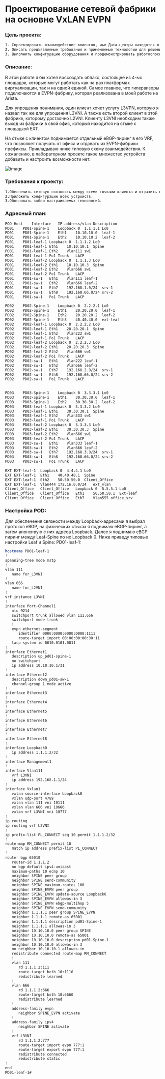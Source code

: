 # Проектирование сетевой фабрики на основне VxLAN EVPN

### Цель проекта:

```bash
1. Спроектировать взаимодействие клиентов, чьи Дата-центры находятся в разных PODах, а также имеют физические стыки с офисом клиента вне облачного провайдера.
2. Описать предъявляемые требования и применяемые технологии для решения задачи.
3. Выполнить конфигурацию оборудования и продемонстрировать работоспособность услуги.
```

### Описание:
В этой работе я бы хотел воссоздать облако, состоящее из 4-ых площадок, которые могут работать как на раз платформах виртуализации, так и на одной единой. Самое главное, что гипервизоры подключаются в EVPN-фабрику, которая реализована в моей работе на Arista. 

Для упрощения понимания, один клиент хочет услугу L3VPN, которую я назвал так же для упрощения L3VNI. А также есть второй клиент в этой фабрике, которому достаочно L2VNI. 
Клиенту L3VNI необходим также выход из фабрики в свой офис, который находится на стыке с площадкой EXT. 

На стыке с клиентом поднимается отдельный eBGP-пиринг в его VRF, что позволяет получать от офиса и отдавать из EVPN-фабрики префиксы. 
Прикладываю ниже типовую схему взаимодействия. К сожалению, в лабораторном проекте такое множество устройств добавить и настроить возможности нет:

![image](https://github.com/user-attachments/assets/c7ad4f0a-1d78-4856-b873-cbb7ca0d6182)

### Требования к проекту:

```bash
1.Обеспечить сетевую связность между всеми точками клиента и отразить ее выводами команд.
2.Приложить конфигурацию всех устройств.
3.Обосновать выбор настраиваемых технологий.
```

### Адресный план:

```bash
POD	Host	Interface	IP address/vlan	Description	
PD01	PD01-Spine-1	Loopback 0	1.1.1.1	Lo0	
PD01	PD01-Spine-1	Eth1	10.10.10.0	leaf-1	
PD01	PD01-Spine-1	Eth2	10.10.10.2	leaf-2	
PD01	PD01-leaf-1	Loopback 0	1.1.1.2	Lo0	
PD01	PD01-leaf-1	Eth1	10.10.10.1	Spine	
PD01	PD01-leaf-1	Eth2	Vlan111	sw1	
PD01	PD01-leaf-1	Po1	Trunk	LACP	
PD01	PD01-leaf-2	Loopback 0	1.1.1.3	Lo0	
PD01	PD01-leaf-2	Eth1	10.10.10.3	Spine	
PD01	PD01-leaf-2	Eth2	Vlan666	sw1	
PD01	PD01-leaf-2	Po1	Trunk	LACP	
PD01	PD01-sw-1	Eth1	Vlan111	leaf-1	
PD01	PD01-sw-1	Eth2	Vlan666	leaf-2	
PD01	PD01-sw-1	Eth7	192.168.1.0/24	srv-1	
PD01	PD01-sw-1	Eth8	192.168.66.0/24	srv-2	
PD01	PD01-sw-1	Po1	Trunk	LACP	
					
PD02	PD02-Spine-1	Loopback 0	2.2.2.1	Lo0	
PD02	PD02-Spine-1	Eth1	20.20.20.0	leaf-1	
PD02	PD02-Spine-1	Eth2	20.20.20.2	leaf-2	
PD02	PD02-Spine-1	Eth3	40.40.40.0	ext-leaf	
PD02	PD02-leaf-1	Loopback 0	2.2.2.2	Lo0	
PD02	PD02-leaf-1	Eth1	20.20.20.1	Spine	
PD02	PD02-leaf-1	Eth2	Vlan222	sw1	
PD02	PD02-leaf-1	Po1	Trunk	LACP	
PD02	PD02-leaf-2	Loopback 0	2.2.2.3	Lo0	
PD02	PD02-leaf-2	Eth1	20.20.20.3	Spine	
PD02	PD02-leaf-2	Eth2	Vlan666	sw1	
PD02	PD02-leaf-2	Po1	Trunk	LACP	
PD02	PD02-sw-1	Eth1	Vlan222	leaf-1	
PD02	PD02-sw-1	Eth2	Vlan666	leaf-2	
PD02	PD02-sw-1	Eth7	192.168.2.0/24	srv-1	
PD02	PD02-sw-1	Eth8	192.168.66.0/24	srv-2	
PD02	PD02-sw-1	Po1	Trunk	LACP	
					
					
PD03	PD03-Spine-1	Loopback 0	3.3.3.1	Lo0	
PD03	PD03-Spine-1	Eth1	30.30.30.0	leaf-1	
PD03	PD03-Spine-1	Eth2	30.30.30.2	leaf-2	
PD03	PD03-leaf-1	Loopback 0	3.3.3.2	Lo0	
PD03	PD03-leaf-1	Eth1	30.30.30.1	Spine	
PD03	PD03-leaf-1	Eth2	Vlan333	sw1	
PD03	PD03-leaf-1	Po1	Trunk	LACP	
PD03	PD03-leaf-2	Loopback 0	3.3.3.3	Lo0	
PD03	PD03-leaf-2	Eth1	30.30.30.3	Spine	
PD03	PD03-leaf-2	Eth2	Vlan666	sw1	
PD03	PD03-leaf-2	Po1	Trunk	LACP	
PD03	PD03-sw-1	Eth1	Vlan333	leaf-1	
PD03	PD03-sw-1	Eth2	Vlan666	leaf-2	
PD03	PD03-sw-1	Eth7	192.168.3.0/24	srv-1	
PD03	PD03-sw-1	Eth8	192.168.66.0/24	srv-2	
PD03	PD03-sw-1	Po1	Trunk	LACP	
					
EXT	EXT-leaf-1	Loopback 0	4.4.4.1	Lo0	
EXT	EXT-leaf-1	Eth1	40.40.40.1	Spine	
EXT	EXT-leaf-1	Eth2	50.50.50.0	Client_Office	
EXT	EXT-leaf-1	Vlan444	172.16.0.0/24	ext_vlan	
Client_Office	Client_Office	Loopback 0	5.5.5.1	Lo0	
Client_Office	Client_Office	Eth1	50.50.50.1	Ext-leaf	
Client_Office	Client_Office	Eth7	Vlan555	office_srv	
```

### Настройка POD:

Для обеспечения связности между Loopback-адресами я выбрал протокол eBGP, на физических стыках я поднимаю eBGP-пиринг, а затем анонсирую с них адреса Loopback.
Далее я поднимаю eBGP пиринг между Leaf-Spine по их Loopback 0. Ниже приведу типовые настройки Leaf и Spine:
PD01-leaf-1:

```bash
hostname PD01-leaf-1
!
spanning-tree mode mstp
!
vlan 111
   name for_L3VNI
!
vlan 666
   name for_L2VNI
!
vrf instance L3VNI
!
interface Port-Channel1
   mtu 9214
   switchport trunk allowed vlan 111,666
   switchport mode trunk
   !
   evpn ethernet-segment
      identifier 0000:0000:0000:0000:1111
      route-target import 00:00:00:00:00:11
   lacp system-id 0010.0101.0011
!
interface Ethernet1
   description up_pd01-spine-1
   no switchport
   ip address 10.10.10.1/31
!
interface Ethernet2
   description down_pd01-sw-1
   channel-group 1 mode active
!
interface Ethernet3
!
interface Ethernet4
!
interface Ethernet5
!
interface Ethernet6
!
interface Ethernet7
!
interface Ethernet8
!
interface Loopback0
   ip address 1.1.1.2/32
!
interface Management1
!
interface Vlan111
   vrf L3VNI
   ip address 192.168.1.1/24
!
interface Vxlan1
   vxlan source-interface Loopback0
   vxlan udp-port 4789
   vxlan vlan 111 vni 10111
   vxlan vlan 666 vni 10666
   vxlan vrf L3VNI vni 10777
!
ip routing
ip routing vrf L3VNI
!
ip prefix-list PL_CONNECT seq 10 permit 1.1.1.2/32
!
route-map RM_CONNECT permit 10
   match ip address prefix-list PL_CONNECT
!
router bgp 65010
   router-id 1.1.1.2
   no bgp default ipv4-unicast
   maximum-paths 10 ecmp 10
   neighbor SPINE peer group
   neighbor SPINE send-community
   neighbor SPINE maximum-routes 100
   neighbor SPINE_EVPN peer group
   neighbor SPINE_EVPN update-source Loopback0
   neighbor SPINE_EVPN allowas-in 3
   neighbor SPINE_EVPN ebgp-multihop 5
   neighbor SPINE_EVPN send-community
   neighbor 1.1.1.1 peer group SPINE_EVPN
   neighbor 1.1.1.1 remote-as 65001
   neighbor 1.1.1.1 description pd01-Spine-1
   neighbor 1.1.1.1 allowas-in 3
   neighbor 10.10.10.0 peer group SPINE
   neighbor 10.10.10.0 remote-as 65001
   neighbor 10.10.10.0 description pd01-Spine-1
   neighbor 10.10.10.0 allowas-in 3
   no neighbor 10.10.10.1 allowas-in
   redistribute connected route-map RM_CONNECT
   !
   vlan 111
      rd 1.1.1.2:111
      route-target both 10:1110
      redistribute learned
   !
   vlan 666
      rd 1.1.1.2:666
      route-target both 10:6660
      redistribute learned
   !
   address-family evpn
      neighbor SPINE_EVPN activate
   !
   address-family ipv4
      neighbor SPINE activate
   !
   vrf L3VNI
      rd 1.1.1.2:777
      route-target import evpn 777:1
      route-target export evpn 777:1
      redistribute connected
      redistribute static
!
end
PD01-leaf-1#
```

